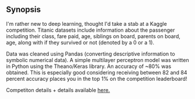 ## Synopsis

I'm rather new to deep learning, thought I'd take a stab at a Kaggle competition. Titanic datasets include information about the passenger
including their class, fare paid, age, siblings on board, parents on board, age, along with if they survived or not (denoted by a 0 or a 1).

Data was cleaned using Pandas (converting descriptive information to symbolic numerical data). A simple multilayer perceptron model was written
in Python using the Theano/Keras library. An accuracy of ~80% was obtained. This is especially good considering receiving between 82 and 84 percent accuracy
places you in the top 1% on the competition leaderboard!

Competiton details + details available [here.](https://www.kaggle.com/c/titanic/)